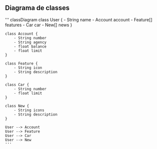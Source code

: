
## Diagrama de classes 
'''
classDiagram
    class User {
        - String name
        - Account account
        - Feature[] features
        - Car car
        - New[] news
    }

    class Account {
        - String number
        - String agency
        - float balance
        - float limit
    }

    class Feature {
        - String icon
        - String description
    }

    class Car {
        - String number
        - float limit
    }

    class New {
        - String icons
        - String description
    }

    User --> Account
    User --> Feature
    User --> Car
    User --> New
    '''
